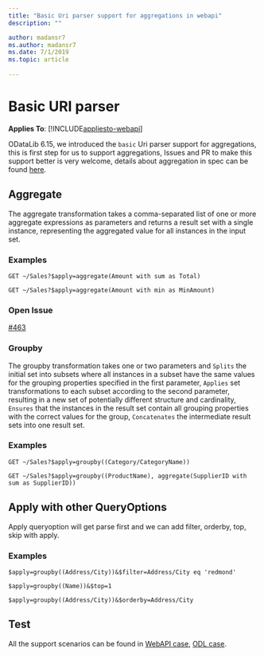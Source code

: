 ```yaml
---
title: "Basic Uri parser support for aggregations in webapi"
description: ""

author: madansr7
ms.author: madansr7
ms.date: 7/1/2019
ms.topic: article
 
---
```

# Basic URI parser
**Applies To**: [!INCLUDE[appliesto-webapi](../../includes/appliesto-webapi-v6.md)]

ODataLib 6.15, we introduced the `basic` Uri parser support for aggregations, this is first step for us to support aggregations,  Issues and PR to make this support better is very welcome, details about aggregation in spec can be found [here](https://docs.oasis-open.org/odata/odata-data-aggregation-ext/v4.0/odata-data-aggregation-ext-v4.0.html).

## Aggregate
The aggregate transformation takes a comma-separated list of one or more aggregate expressions as parameters and returns a result set with a single instance, representing the aggregated value for all instances in the input set.

### Examples

`GET ~/Sales?$apply=aggregate(Amount with sum as Total)`

`GET ~/Sales?$apply=aggregate(Amount with min as MinAmount)`

### Open Issue
[#463](https://github.com/OData/odata.net/issues/463)

### Groupby
The groupby transformation takes one or two parameters and `Splits` the initial set into subsets where all instances in a subset have the same values for the grouping properties specified in the first parameter, `Applies` set transformations to each subset according to the second parameter, resulting in a new set of potentially different structure and cardinality, `Ensures` that the instances in the result set contain all grouping properties with the correct values for the group, `Concatenates` the intermediate result sets into one result set.

### Examples

`GET ~/Sales?$apply=groupby((Category/CategoryName))`

`GET ~/Sales?$apply=groupby((ProductName), aggregate(SupplierID with sum as SupplierID))`

## Apply with other QueryOptions
Apply queryoption will get parse first and we can add filter, orderby, top, skip with apply.

### Examples

`$apply=groupby((Address/City))&$filter=Address/City eq 'redmond'`

`$apply=groupby((Name))&$top=1`

`$apply=groupby((Address/City))&$orderby=Address/City`

## Test
All the support scenarios can be found in [WebAPI case](https://github.com/OData/WebApi/blob/master/OData/test/UnitTest/System.Web.OData.Test/OData/Query/ApplyQueryOptionTest.cs), [ODL case](https://github.com/OData/odata.net/blob/master/test/FunctionalTests/Microsoft.OData.Core.Tests/UriParser/Extensions/Binders/ApplyBinderTests.cs).
